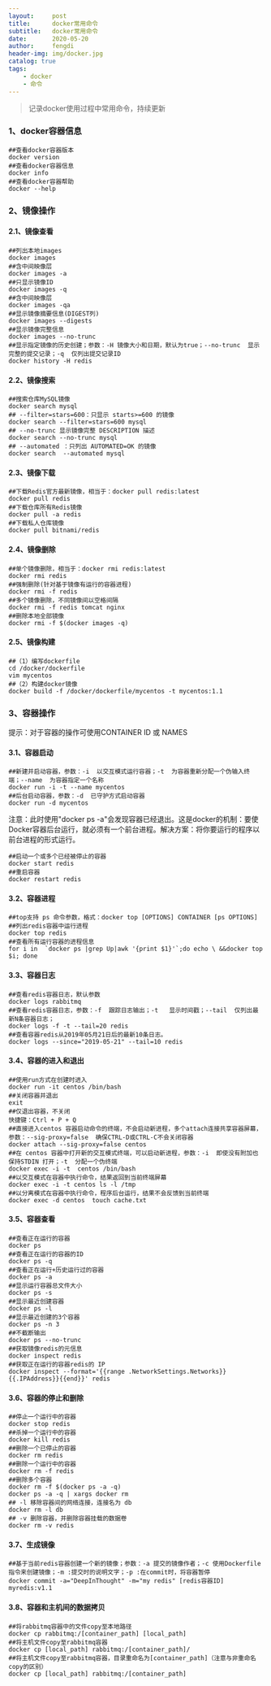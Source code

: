 ```yaml
---
layout:     post
title:      docker常用命令
subtitle:   docker常用命令
date:       2020-05-20
author:     fengdi
header-img: img/docker.jpg
catalog: true
tags:
    - docker
    - 命令
---
```


>记录docker使用过程中常用命令，持续更新

### 1、docker容器信息
```$xslt
##查看docker容器版本
docker version
##查看docker容器信息
docker info
##查看docker容器帮助
docker --help
```

### 2、镜像操作
#### 2.1、镜像查看
```$xslt
##列出本地images
docker images
##含中间映像层
docker images -a
##只显示镜像ID
docker images -q
##含中间映像层
docker images -qa 
##显示镜像摘要信息(DIGEST列)
docker images --digests
##显示镜像完整信息
docker images --no-trunc
##显示指定镜像的历史创建；参数：-H 镜像大小和日期，默认为true；--no-trunc  显示完整的提交记录；-q  仅列出提交记录ID
docker history -H redis
```

#### 2.2、镜像搜索
```$xslt
##搜索仓库MySQL镜像
docker search mysql
## --filter=stars=600：只显示 starts>=600 的镜像
docker search --filter=stars=600 mysql
## --no-trunc 显示镜像完整 DESCRIPTION 描述
docker search --no-trunc mysql
## --automated ：只列出 AUTOMATED=OK 的镜像
docker search  --automated mysql
```

#### 2.3、镜像下载
```$xslt
##下载Redis官方最新镜像，相当于：docker pull redis:latest
docker pull redis
##下载仓库所有Redis镜像
docker pull -a redis
##下载私人仓库镜像
docker pull bitnami/redis
```

#### 2.4、镜像删除
```$xslt
##单个镜像删除，相当于：docker rmi redis:latest
docker rmi redis
##强制删除(针对基于镜像有运行的容器进程)
docker rmi -f redis
##多个镜像删除，不同镜像间以空格间隔
docker rmi -f redis tomcat nginx
##删除本地全部镜像
docker rmi -f $(docker images -q)
```

#### 2.5、镜像构建
```$xslt
##（1）编写dockerfile
cd /docker/dockerfile
vim mycentos
##（2）构建docker镜像
docker build -f /docker/dockerfile/mycentos -t mycentos:1.1
```

### 3、容器操作
提示：对于容器的操作可使用CONTAINER ID 或 NAMES
#### 3.1、容器启动
```$xslt
##新建并启动容器，参数：-i  以交互模式运行容器；-t  为容器重新分配一个伪输入终端；--name  为容器指定一个名称
docker run -i -t --name mycentos
##后台启动容器，参数：-d  已守护方式启动容器
docker run -d mycentos
```
注意：此时使用"docker ps -a"会发现容器已经退出。这是docker的机制：要使Docker容器后台运行，就必须有一个前台进程。解决方案：将你要运行的程序以前台进程的形式运行。

```$xslt
##启动一个或多个已经被停止的容器
docker start redis
##重启容器
docker restart redis
```

#### 3.2、容器进程
```$xslt
##top支持 ps 命令参数，格式：docker top [OPTIONS] CONTAINER [ps OPTIONS]
##列出redis容器中运行进程
docker top redis
##查看所有运行容器的进程信息
for i in  `docker ps |grep Up|awk '{print $1}'`;do echo \ &&docker top $i; done
```

#### 3.3、容器日志
```$xslt
##查看redis容器日志，默认参数
docker logs rabbitmq
##查看redis容器日志，参数：-f  跟踪日志输出；-t   显示时间戳；--tail  仅列出最新N条容器日志；
docker logs -f -t --tail=20 redis
##查看容器redis从2019年05月21日后的最新10条日志。
docker logs --since="2019-05-21" --tail=10 redis
```

#### 3.4、容器的进入和退出
```$xslt
##使用run方式在创建时进入
docker run -it centos /bin/bash
##关闭容器并退出
exit
##仅退出容器，不关闭
快捷键：Ctrl + P + Q
##直接进入centos 容器启动命令的终端，不会启动新进程，多个attach连接共享容器屏幕，参数：--sig-proxy=false  确保CTRL-D或CTRL-C不会关闭容器
docker attach --sig-proxy=false centos 
##在 centos 容器中打开新的交互模式终端，可以启动新进程，参数：-i  即使没有附加也保持STDIN 打开；-t  分配一个伪终端
docker exec -i -t  centos /bin/bash
##以交互模式在容器中执行命令，结果返回到当前终端屏幕
docker exec -i -t centos ls -l /tmp
##以分离模式在容器中执行命令，程序后台运行，结果不会反馈到当前终端
docker exec -d centos  touch cache.txt 
```

#### 3.5、容器查看
```$xslt
##查看正在运行的容器
docker ps
##查看正在运行的容器的ID
docker ps -q
##查看正在运行+历史运行过的容器
docker ps -a
##显示运行容器总文件大小
docker ps -s
##显示最近创建容器
docker ps -l
##显示最近创建的3个容器
docker ps -n 3
##不截断输出
docker ps --no-trunc 
##获取镜像redis的元信息
docker inspect redis
##获取正在运行的容器redis的 IP
docker inspect --format='{{range .NetworkSettings.Networks}}{{.IPAddress}}{{end}}' redis
```

#### 3.6、容器的停止和删除
```$xslt
##停止一个运行中的容器
docker stop redis
##杀掉一个运行中的容器
docker kill redis
##删除一个已停止的容器
docker rm redis
##删除一个运行中的容器
docker rm -f redis
##删除多个容器
docker rm -f $(docker ps -a -q)
docker ps -a -q | xargs docker rm
## -l 移除容器间的网络连接，连接名为 db
docker rm -l db 
## -v 删除容器，并删除容器挂载的数据卷
docker rm -v redis
```

#### 3.7、生成镜像
```$xslt
##基于当前redis容器创建一个新的镜像；参数：-a 提交的镜像作者；-c 使用Dockerfile指令来创建镜像；-m :提交时的说明文字；-p :在commit时，将容器暂停
docker commit -a="DeepInThought" -m="my redis" [redis容器ID]  myredis:v1.1
```

#### 3.8、容器和主机间的数据拷贝
```$xslt
##将rabbitmq容器中的文件copy至本地路径
docker cp rabbitmq:/[container_path] [local_path]
##将主机文件copy至rabbitmq容器
docker cp [local_path] rabbitmq:/[container_path]/
##将主机文件copy至rabbitmq容器，目录重命名为[container_path]（注意与非重命名copy的区别）
docker cp [local_path] rabbitmq:/[container_path]
```